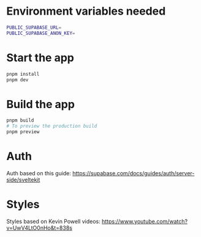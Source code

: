 # Environment variables needed
```bash
PUBLIC_SUPABASE_URL=
PUBLIC_SUPABASE_ANON_KEY=
```

# Start the app
```bash
pnpm install
pnpm dev
```
# Build the app
```bash
pnpm build
# To preview the production build
pnpm preview
```

# Auth
Auth based on this guide: https://supabase.com/docs/guides/auth/server-side/sveltekit

# Styles
Styles based on Kevin Powell videos: https://www.youtube.com/watch?v=UwV4LtO0nHo&t=838s
